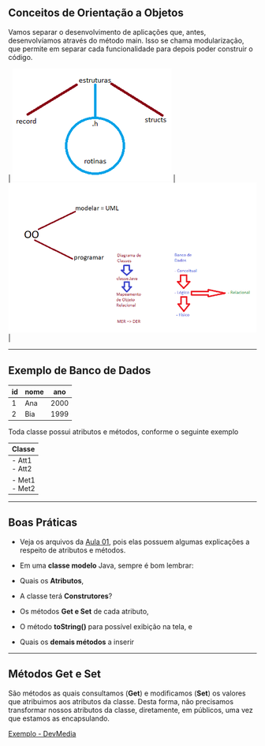 ## Conceitos de Orientação a Objetos

Vamos separar o desenvolvimento de aplicações que, antes, desenvolvíamos através do método main. Isso se chama modularização, que permite em separar cada funcionalidade para depois poder construir o código.

| <img src="https://github.com/clcmoliveira/Aulas-ED/blob/master/Estruturas.png?raw=true"> 	| <img src="https://github.com/clcmoliveira/Aulas-ED/blob/master/modeloOO.png?raw=true"> 	|

---
Exemplo de Banco de Dados
---

| id 	| nome 	| ano  	| 
|----	|------	|------	|
| 1  	| Ana  	| 2000 	|
| 2  	| Bia  	| 1999 	|

Toda classe possui atributos e métodos, conforme o seguinte exemplo

| Classe           	| 
|------------------	|
| - Att1<br>- Att2 	| 
| - Met1<br>- Met2 	| 


----
Boas Práticas
----

- Veja os arquivos da [Aula 01](https://github.com/clcmoliveira/Aulas-ED/tree/master/Aula%2001), pois elas possuem algumas explicações a respeito de atributos e métodos.

- Em uma **classe modelo** Java, sempre é bom lembrar:
 - Quais os **Atributos**,
 - A classe terá **Construtores**?
 - Os métodos **Get e Set** de cada atributo,
 - O método **toString()** para possível exibição na tela, e
 - Quais os **demais métodos** a inserir

----
Métodos Get e Set
----

São métodos as quais consultamos (**Get**) e modificamos (**Set**) os valores que atribuimos aos atributos da classe. Desta forma, não precisamos transformar nossos atributos da classe, diretamente, em públicos, uma vez que estamos as encapsulando.

[Exemplo - DevMedia](https://www.devmedia.com.br/get-e-set-metodos-acessores-em-java/29241)
